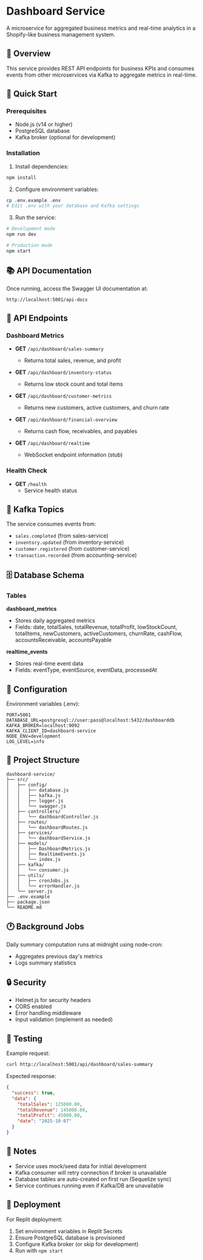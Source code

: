 # Dashboard Service

A microservice for aggregated business metrics and real-time analytics in a Shopify-like business management system.

## 🎯 Overview

This service provides REST API endpoints for business KPIs and consumes events from other microservices via Kafka to aggregate metrics in real-time.

## 🚀 Quick Start

### Prerequisites
- Node.js (v14 or higher)
- PostgreSQL database
- Kafka broker (optional for development)

### Installation

1. Install dependencies:
```bash
npm install
```

2. Configure environment variables:
```bash
cp .env.example .env
# Edit .env with your database and Kafka settings
```

3. Run the service:
```bash
# Development mode
npm run dev

# Production mode
npm start
```

## 📚 API Documentation

Once running, access the Swagger UI documentation at:
```
http://localhost:5001/api-docs
```

## 🔌 API Endpoints

### Dashboard Metrics

- **GET** `/api/dashboard/sales-summary`
  - Returns total sales, revenue, and profit
  
- **GET** `/api/dashboard/inventory-status`
  - Returns low stock count and total items
  
- **GET** `/api/dashboard/customer-metrics`
  - Returns new customers, active customers, and churn rate
  
- **GET** `/api/dashboard/financial-overview`
  - Returns cash flow, receivables, and payables

- **GET** `/api/dashboard/realtime`
  - WebSocket endpoint information (stub)

### Health Check

- **GET** `/health`
  - Service health status

## 📡 Kafka Topics

The service consumes events from:

- `sales.completed` (from sales-service)
- `inventory.updated` (from inventory-service)
- `customer.registered` (from customer-service)
- `transaction.recorded` (from accounting-service)

## 🗄️ Database Schema

### Tables

**dashboard_metrics**
- Stores daily aggregated metrics
- Fields: date, totalSales, totalRevenue, totalProfit, lowStockCount, totalItems, newCustomers, activeCustomers, churnRate, cashFlow, accountsReceivable, accountsPayable

**realtime_events**
- Stores real-time event data
- Fields: eventType, eventSource, eventData, processedAt

## 🔧 Configuration

Environment variables (.env):

```
PORT=5001
DATABASE_URL=postgresql://user:pass@localhost:5432/dashboarddb
KAFKA_BROKER=localhost:9092
KAFKA_CLIENT_ID=dashboard-service
NODE_ENV=development
LOG_LEVEL=info
```

## 📁 Project Structure

```
dashboard-service/
├── src/
│   ├── config/
│   │   ├── database.js
│   │   ├── kafka.js
│   │   ├── logger.js
│   │   └── swagger.js
│   ├── controllers/
│   │   └── dashboardController.js
│   ├── routes/
│   │   └── dashboardRoutes.js
│   ├── services/
│   │   └── dashboardService.js
│   ├── models/
│   │   ├── DashboardMetrics.js
│   │   ├── RealtimeEvents.js
│   │   └── index.js
│   ├── kafka/
│   │   └── consumer.js
│   ├── utils/
│   │   ├── cronJobs.js
│   │   └── errorHandler.js
│   └── server.js
├── .env.example
├── package.json
└── README.md
```

## 🕐 Background Jobs

Daily summary computation runs at midnight using node-cron:
- Aggregates previous day's metrics
- Logs summary statistics

## 🔒 Security

- Helmet.js for security headers
- CORS enabled
- Error handling middleware
- Input validation (implement as needed)

## 🧪 Testing

Example request:
```bash
curl http://localhost:5001/api/dashboard/sales-summary
```

Expected response:
```json
{
  "success": true,
  "data": {
    "totalSales": 125000.00,
    "totalRevenue": 145000.00,
    "totalProfit": 45000.00,
    "date": "2025-10-07"
  }
}
```

## 📝 Notes

- Service uses mock/seed data for initial development
- Kafka consumer will retry connection if broker is unavailable
- Database tables are auto-created on first run (Sequelize sync)
- Service continues running even if Kafka/DB are unavailable

## 🚢 Deployment

For Replit deployment:
1. Set environment variables in Replit Secrets
2. Ensure PostgreSQL database is provisioned
3. Configure Kafka broker (or skip for development)
4. Run with `npm start`
